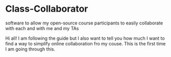 # Class-Collaborator
software to allow my open-source course participants to easily collaborate with each and with me and my TAs

Hi all!
I am following the guide but I also want to tell you how much I want to find a way to simplify online collaboration fro my couse. This is the first time I am going through this.
